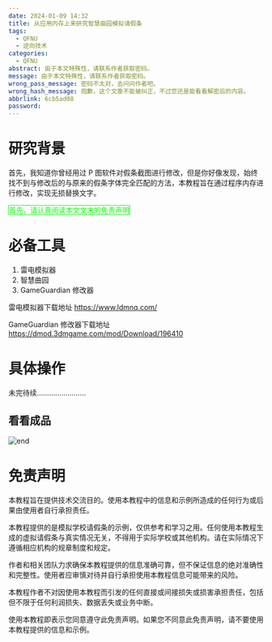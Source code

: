 ```yaml
---
date: 2024-01-09 14:32
title: 从应用内存上来研究智慧曲园模拟请假条
tags:
  - QFNU
  - 逆向技术
categories:
  - QFNU
abstract: 由于本文特殊性，请联系作者获取密码。
message: 由于本文特殊性，请联系作者获取密码。
wrong_pass_message: 密码不太对，去问问作者吧。
wrong_hash_message: 抱歉，这个文章不能被纠正，不过您还是能看看解密后的内容。
abbrlink: 6cb5ad08
password:
---
```


# 研究背景

首先，我知道你曾经用过 P 图软件对假条截图进行修改，但是你好像发现，始终找不到与修改后的与原来的假条字体完全匹配的方法，本教程旨在通过程序内存进行修改，实现无损替换文字。

<span style="border:1px solid #00FF00; color:#00FF00;"> 首先，请认真阅读本文文末的免责声明 </span>

# 必备工具

1. 雷电模拟器
2. 智慧曲园
3. GameGuardian 修改器

雷电模拟器下载地址 https://www.ldmnq.com/

GameGuardian 修改器下载地址 https://dmod.3dmgame.com/mod/Download/196410

# 具体操作

未完待续……………………

## 看看成品

![end](/img/jiatiao/end.png)



# 免责声明

本教程旨在提供技术交流目的。使用本教程中的信息和示例所造成的任何行为或后果由使用者自行承担责任。

本教程提供的是模拟学校请假条的示例，仅供参考和学习之用。任何使用本教程生成的虚拟请假条与真实情况无关，不得用于实际学校或其他机构。请在实际情况下遵循相应机构的规章制度和规定。

作者和相关团队力求确保本教程提供的信息准确可靠，但不保证信息的绝对准确性和完整性。使用者应审慎对待并自行承担使用本教程信息可能带来的风险。

本教程作者不对因使用本教程而引发的任何直接或间接损失或损害承担责任，包括但不限于任何利润损失、数据丢失或业务中断。

使用本教程即表示您同意遵守此免责声明。如果您不同意此免责声明，请不要使用本教程提供的信息和示例。

